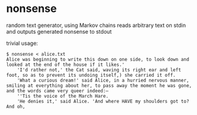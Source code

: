 nonsense
=======

random text generator, using Markov chains
reads arbitrary text on stdin and outputs generated nonsense to stdout

trivial usage:

    $ nonsense < alice.txt
	Alice was beginning to write this down on one side, to look down and looked at the end of the house if it likes.'
		'I'd rather not,' the Cat said, waving its right ear and left foot, so as to prevent its undoing itself,) she carried it off.
		'What a curious dream!' said Alice, in a hurried nervous manner, smiling at everything about her, to pass away the moment he was gone, and the words came very queer indeed:—
		''Tis the voice of the March Hare.
		'He denies it,' said Alice. 'And where HAVE my shoulders got to? And oh,
